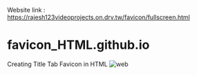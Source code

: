 
Website link : https://rajesh123videoprojects.on.drv.tw/favicon/fullscreen.html
# favicon_HTML.github.io
Creating Title Tab Favicon in HTML
![web](https://github.com/vRajesh21/favicon_HTML.github.io/assets/134510221/3916e6a0-4dc4-4d15-82c3-970422d5876d)
